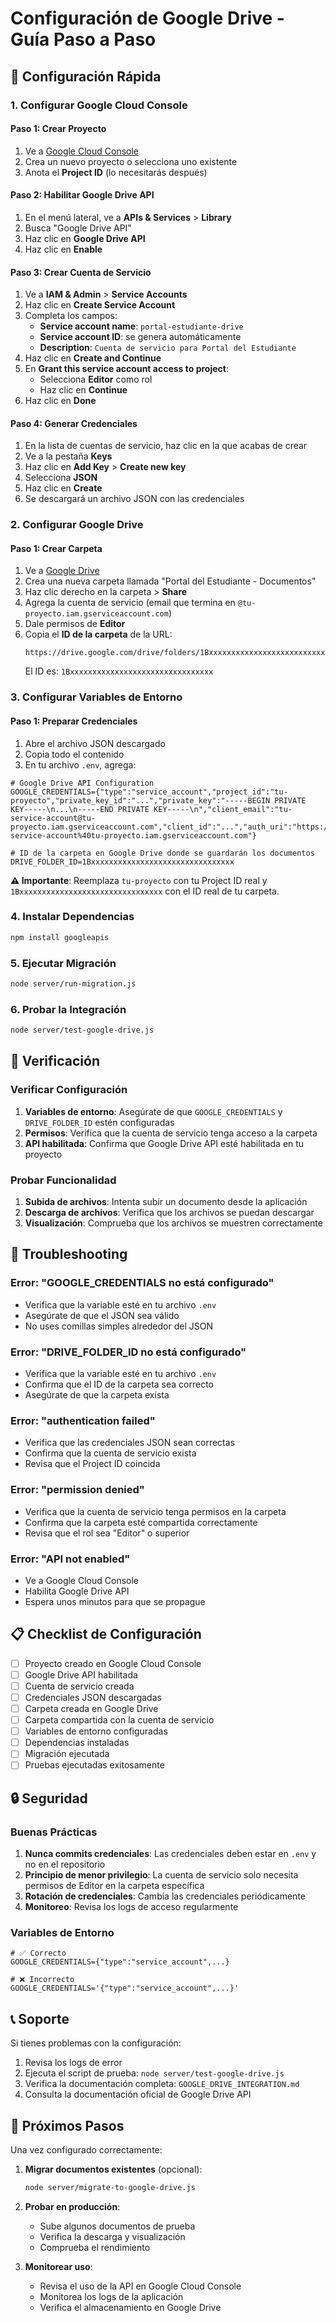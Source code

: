 # Configuración de Google Drive - Guía Paso a Paso

## 🚀 Configuración Rápida

### 1. Configurar Google Cloud Console

#### Paso 1: Crear Proyecto
1. Ve a [Google Cloud Console](https://console.cloud.google.com/)
2. Crea un nuevo proyecto o selecciona uno existente
3. Anota el **Project ID** (lo necesitarás después)

#### Paso 2: Habilitar Google Drive API
1. En el menú lateral, ve a **APIs & Services** > **Library**
2. Busca "Google Drive API"
3. Haz clic en **Google Drive API**
4. Haz clic en **Enable**

#### Paso 3: Crear Cuenta de Servicio
1. Ve a **IAM & Admin** > **Service Accounts**
2. Haz clic en **Create Service Account**
3. Completa los campos:
   - **Service account name**: `portal-estudiante-drive`
   - **Service account ID**: se genera automáticamente
   - **Description**: `Cuenta de servicio para Portal del Estudiante`
4. Haz clic en **Create and Continue**
5. En **Grant this service account access to project**:
   - Selecciona **Editor** como rol
   - Haz clic en **Continue**
6. Haz clic en **Done**

#### Paso 4: Generar Credenciales
1. En la lista de cuentas de servicio, haz clic en la que acabas de crear
2. Ve a la pestaña **Keys**
3. Haz clic en **Add Key** > **Create new key**
4. Selecciona **JSON**
5. Haz clic en **Create**
6. Se descargará un archivo JSON con las credenciales

### 2. Configurar Google Drive

#### Paso 1: Crear Carpeta
1. Ve a [Google Drive](https://drive.google.com/)
2. Crea una nueva carpeta llamada "Portal del Estudiante - Documentos"
3. Haz clic derecho en la carpeta > **Share**
4. Agrega la cuenta de servicio (email que termina en `@tu-proyecto.iam.gserviceaccount.com`)
5. Dale permisos de **Editor**
6. Copia el **ID de la carpeta** de la URL:
   ```
   https://drive.google.com/drive/folders/1Bxxxxxxxxxxxxxxxxxxxxxxxxxxxxxxxx
   ```
   El ID es: `1Bxxxxxxxxxxxxxxxxxxxxxxxxxxxxxxxx`

### 3. Configurar Variables de Entorno

#### Paso 1: Preparar Credenciales
1. Abre el archivo JSON descargado
2. Copia todo el contenido
3. En tu archivo `.env`, agrega:

```env
# Google Drive API Configuration
GOOGLE_CREDENTIALS={"type":"service_account","project_id":"tu-proyecto","private_key_id":"...","private_key":"-----BEGIN PRIVATE KEY-----\n...\n-----END PRIVATE KEY-----\n","client_email":"tu-service-account@tu-proyecto.iam.gserviceaccount.com","client_id":"...","auth_uri":"https://accounts.google.com/o/oauth2/auth","token_uri":"https://oauth2.googleapis.com/token","auth_provider_x509_cert_url":"https://www.googleapis.com/oauth2/v1/certs","client_x509_cert_url":"https://www.googleapis.com/robot/v1/metadata/x509/tu-service-account%40tu-proyecto.iam.gserviceaccount.com"}

# ID de la carpeta en Google Drive donde se guardarán los documentos
DRIVE_FOLDER_ID=1Bxxxxxxxxxxxxxxxxxxxxxxxxxxxxxxxx
```

**⚠️ Importante**: Reemplaza `tu-proyecto` con tu Project ID real y `1Bxxxxxxxxxxxxxxxxxxxxxxxxxxxxxxxx` con el ID real de tu carpeta.

### 4. Instalar Dependencias

```bash
npm install googleapis
```

### 5. Ejecutar Migración

```bash
node server/run-migration.js
```

### 6. Probar la Integración

```bash
node server/test-google-drive.js
```

## 🔧 Verificación

### Verificar Configuración

1. **Variables de entorno**: Asegúrate de que `GOOGLE_CREDENTIALS` y `DRIVE_FOLDER_ID` estén configuradas
2. **Permisos**: Verifica que la cuenta de servicio tenga acceso a la carpeta
3. **API habilitada**: Confirma que Google Drive API esté habilitada en tu proyecto

### Probar Funcionalidad

1. **Subida de archivos**: Intenta subir un documento desde la aplicación
2. **Descarga de archivos**: Verifica que los archivos se puedan descargar
3. **Visualización**: Comprueba que los archivos se muestren correctamente

## 🐛 Troubleshooting

### Error: "GOOGLE_CREDENTIALS no está configurado"
- Verifica que la variable esté en tu archivo `.env`
- Asegúrate de que el JSON sea válido
- No uses comillas simples alrededor del JSON

### Error: "DRIVE_FOLDER_ID no está configurado"
- Verifica que la variable esté en tu archivo `.env`
- Confirma que el ID de la carpeta sea correcto
- Asegúrate de que la carpeta exista

### Error: "authentication failed"
- Verifica que las credenciales JSON sean correctas
- Confirma que la cuenta de servicio exista
- Revisa que el Project ID coincida

### Error: "permission denied"
- Verifica que la cuenta de servicio tenga permisos en la carpeta
- Confirma que la carpeta esté compartida correctamente
- Revisa que el rol sea "Editor" o superior

### Error: "API not enabled"
- Ve a Google Cloud Console
- Habilita Google Drive API
- Espera unos minutos para que se propague

## 📋 Checklist de Configuración

- [ ] Proyecto creado en Google Cloud Console
- [ ] Google Drive API habilitada
- [ ] Cuenta de servicio creada
- [ ] Credenciales JSON descargadas
- [ ] Carpeta creada en Google Drive
- [ ] Carpeta compartida con la cuenta de servicio
- [ ] Variables de entorno configuradas
- [ ] Dependencias instaladas
- [ ] Migración ejecutada
- [ ] Pruebas ejecutadas exitosamente

## 🔒 Seguridad

### Buenas Prácticas

1. **Nunca commits credenciales**: Las credenciales deben estar en `.env` y no en el repositorio
2. **Principio de menor privilegio**: La cuenta de servicio solo necesita permisos de Editor en la carpeta específica
3. **Rotación de credenciales**: Cambia las credenciales periódicamente
4. **Monitoreo**: Revisa los logs de acceso regularmente

### Variables de Entorno

```env
# ✅ Correcto
GOOGLE_CREDENTIALS={"type":"service_account",...}

# ❌ Incorrecto
GOOGLE_CREDENTIALS='{"type":"service_account",...}'
```

## 📞 Soporte

Si tienes problemas con la configuración:

1. Revisa los logs de error
2. Ejecuta el script de prueba: `node server/test-google-drive.js`
3. Verifica la documentación completa: `GOOGLE_DRIVE_INTEGRATION.md`
4. Consulta la documentación oficial de Google Drive API

## 🎯 Próximos Pasos

Una vez configurado correctamente:

1. **Migrar documentos existentes** (opcional):
   ```bash
   node server/migrate-to-google-drive.js
   ```

2. **Probar en producción**:
   - Sube algunos documentos de prueba
   - Verifica la descarga y visualización
   - Comprueba el rendimiento

3. **Monitorear uso**:
   - Revisa el uso de la API en Google Cloud Console
   - Monitorea los logs de la aplicación
   - Verifica el almacenamiento en Google Drive 